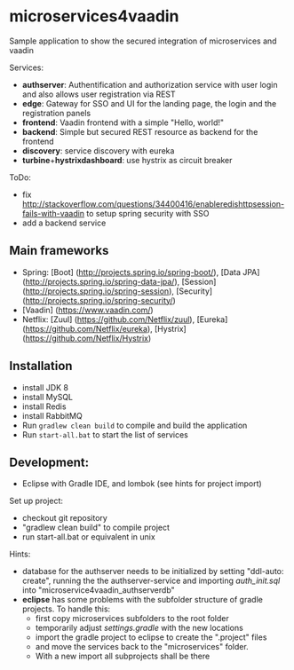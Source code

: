 # microservices4vaadin
Sample application to show the secured integration of microservices and vaadin

Services:
* **authserver**: Authentification and authorization service with user login and also allows user registration via REST
* **edge**: Gateway for SSO and UI for the landing page, the login and the registration panels
* **frontend**: Vaadin frontend with a simple "Hello, world!"
* **backend**: Simple but secured REST resource as backend for the frontend
* **discovery**: service discovery with eureka
* **turbine**+**hystrixdashboard**: use hystrix as circuit breaker

ToDo:
* fix http://stackoverflow.com/questions/34400416/enableredishttpsession-fails-with-vaadin to setup spring security with SSO
* add a backend service

## Main frameworks
* Spring: [Boot] (http://projects.spring.io/spring-boot/), [Data JPA] (http://projects.spring.io/spring-data-jpa/), [Session] (http://projects.spring.io/spring-session), [Security] (http://projects.spring.io/spring-security/)
* [Vaadin] (https://www.vaadin.com/)
* Netflix: [Zuul] (https://github.com/Netflix/zuul), [Eureka] (https://github.com/Netflix/eureka), [Hystrix] (https://github.com/Netflix/Hystrix)

## Installation
* install JDK 8
* install MySQL
* install Redis
* install RabbitMQ
* Run `gradlew clean build` to compile and build the application
* Run `start-all.bat` to start the list of services

## Development:
* Eclipse with Gradle IDE, and lombok (see hints for project import)

Set up project:
* checkout git repository
* "gradlew clean build" to compile project
* run start-all.bat or equivalent in unix

Hints:
* database for the authserver needs to be initialized by setting "ddl-auto: create", running the the authserver-service and importing *auth_init.sql* into "microservice4vaadin_authserverdb"
* **eclipse** has some problems with the subfolder structure of gradle projects. To handle this:
  - first copy microservices subfolders to the root folder
  - temporarily adjust *settings.gradle* with the new locations
  - import the gradle project to eclipse to create the ".project" files
  - and move the services back to the "microservices" folder.
  - With a new import all subprojects shall be there
